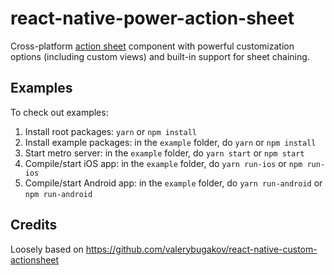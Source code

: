 # react-native-power-action-sheet

Cross-platform [action sheet](https://developer.apple.com/design/human-interface-guidelines/ios/views/action-sheets/) component with powerful customization options (including custom views) and built-in support for sheet chaining.

## Examples

To check out examples:
 1. Install root packages: `yarn` or `npm install`
 2. Install example packages: in the `example` folder, do `yarn` or `npm install`
 3. Start metro server: in the `example` folder, do `yarn start` or `npm start`
 4. Compile/start iOS app: in the `example` folder, do `yarn run-ios` or `npm run-ios`
 5. Compile/start Android app: in the `example` folder, do `yarn run-android` or `npm run-android`

## Credits

Loosely based on https://github.com/valerybugakov/react-native-custom-actionsheet

